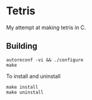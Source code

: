 # Tetris

My attempt at making tetris in C.

## Building
```
autoreconf -vi && ./configure
make
```

To install and uninstall
```
make install
make uninstall
```

